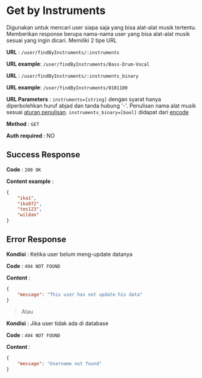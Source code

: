 # Get by Instruments

Digunakan untuk mencari user siapa saja yang bisa alat-alat musik tertentu. Memberikan response berupa nama-nama user yang bisa alat-alat musik sesuai yang ingin dicari. Memiliki 2 tipe URL

**URL** : `/user/findByInstruments/:instruments`

**URL example**: `/user/findByInstruments/Bass-Drum-Vocal`

**URL** : `/user/findByInstruments/:instruments_binary`

**URL example**: `/user/findByInstruments/0101100`


**URL Parameters** : `instruments=[string]` dengan syarat hanya diperbolehkan huruf abjad dan tanda hubung '-'. Penulisan nama alat musik sesuai [aturan penulisan](https://kids.grid.id/read/472703918/penyebutan-nama-alat-musik-dalam-bahasa-inggris-beserta-artinya?page=all). `instruments_binary=[bool]` didapat dari [encode](instruments/encode.md)

**Method** : `GET`

**Auth required** : NO

## Success Response

**Code** : `200 OK`

**Content example** :

```json
{
    "ika1",
    "ika972",
    "tes123",
    "wildan"
}
```

## Error Response

**Kondisi** : Ketika user belum meng-update datanya

**Code** : `404 NOT FOUND`

**Content** :

```json
{
    "message": "This user has not update his data"
}
```

> Atau

**Kondisi** : Jika user tidak ada di database

**Code** : `404 NOT FOUND`

**Content** :

```json
{
    "message": "Username not found"
}
```
